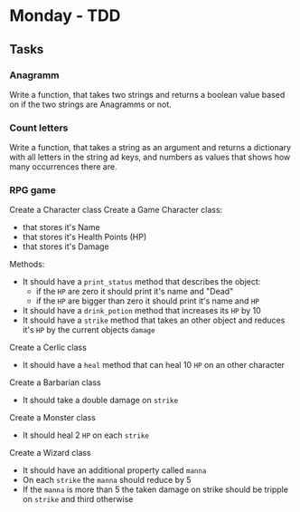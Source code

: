 # Monday - TDD


## Tasks

### Anagramm
Write a function, that takes two strings and returns a boolean value based on
if the two strings are Anagramms or not.

### Count letters
Write a function, that takes a string as an argument and returns a dictionary
with all letters in the string ad keys, and numbers as values that shows how
many occurrences there are.

### RPG game
Create a Character class
Create a Game Character class:
 - that stores it's Name
 - that stores it's Health Points (HP)
 - that stores it's Damage

Methods:
 - It should have a `print_status` method that describes the object:
   - if the `HP` are zero it should print it's name and "Dead"
   - if the `HP` are bigger than zero it should print it's name and `HP`
 - It should have a `drink_potion` method that increases its `HP` by 10
 - It should have a `strike` method that takes an other object and reduces it's `HP` by the current objects `damage` 

Create a Cerlic class
 - It should have a `heal` method that can heal 10 `HP` on an other character

Create a Barbarian class
 - It should take a double damage on `strike`

Create a Monster class
 - It should heal 2 `HP` on each `strike`

Create a Wizard class
 - It should have an additional property called `manna`
 - On each `strike` the `manna` should reduce by 5
 - If the `manna` is more than 5 the taken damage on strike should be tripple on `strike` and third otherwise


